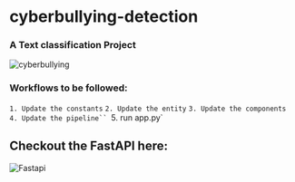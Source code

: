 # cyberbullying-detection

### A Text classification Project

![cyberbullying](https://github.com/gbiamgaurav/cyberbullying-detection/assets/81230208/ef93b356-fd76-4f58-b461-8ea47acf65e3)


### Workflows to be followed:

`1. Update the constants`
`2. Update the entity`
`3. Update the components`
`4. Update the pipeline``
`5. run app.py`

## Checkout the FastAPI here:

![Fastapi](https://github.com/gbiamgaurav/cyberbullying-detection/assets/81230208/28164843-ef08-45fa-8a50-517a943b9a40)